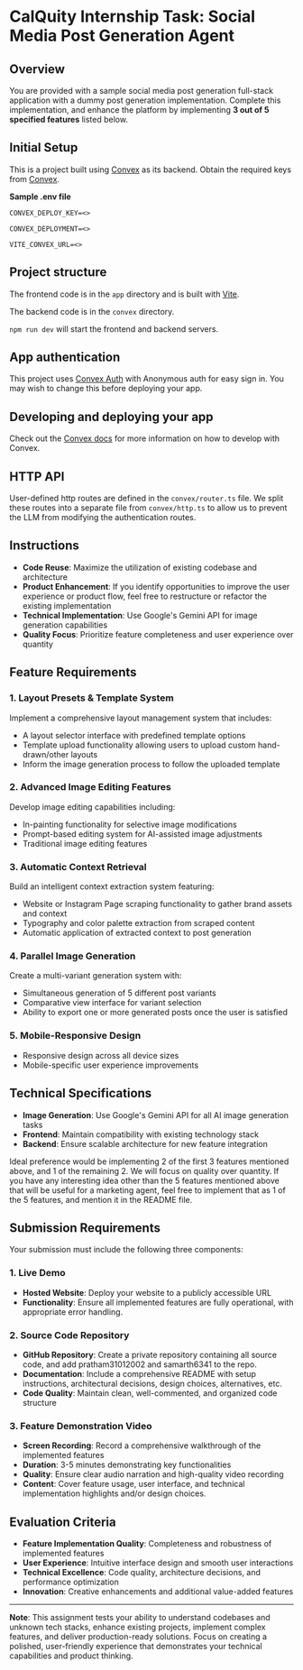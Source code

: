 # CalQuity Internship Task: Social Media Post Generation Agent

## Overview
You are provided with a sample social media post generation full-stack application with a dummy post generation implementation. Complete this implementation, and enhance the platform by implementing **3 out of 5 specified features** listed below.

## Initial Setup
  
This is a project built using [Convex](https://convex.dev) as its backend. Obtain the required keys from [Convex](https://convex.dev).

**Sample .env file**
```
CONVEX_DEPLOY_KEY=<>

CONVEX_DEPLOYMENT=<>

VITE_CONVEX_URL=<>
```
  
## Project structure
  
The frontend code is in the `app` directory and is built with [Vite](https://vitejs.dev/).
  
The backend code is in the `convex` directory.
  
`npm run dev` will start the frontend and backend servers.

## App authentication

This project uses [Convex Auth](https://auth.convex.dev/) with Anonymous auth for easy sign in. You may wish to change this before deploying your app.

## Developing and deploying your app

Check out the [Convex docs](https://docs.convex.dev/) for more information on how to develop with Convex.

## HTTP API

User-defined http routes are defined in the `convex/router.ts` file. We split these routes into a separate file from `convex/http.ts` to allow us to prevent the LLM from modifying the authentication routes.

## Instructions
- **Code Reuse**: Maximize the utilization of existing codebase and architecture
- **Product Enhancement**: If you identify opportunities to improve the user experience or product flow, feel free to restructure or refactor the existing implementation
- **Technical Implementation**: Use Google's Gemini API for image generation capabilities
- **Quality Focus**: Prioritize feature completeness and user experience over quantity

## Feature Requirements

### 1. Layout Presets & Template System
Implement a comprehensive layout management system that includes:
- A layout selector interface with predefined template options
- Template upload functionality allowing users to upload custom hand-drawn/other layouts
- Inform the image generation process to follow the uploaded template

### 2. Advanced Image Editing Features
Develop image editing capabilities including:
- In-painting functionality for selective image modifications
- Prompt-based editing system for AI-assisted image adjustments
- Traditional image editing features

### 3. Automatic Context Retrieval
Build an intelligent context extraction system featuring:
- Website or Instagram Page scraping functionality to gather brand assets and context
- Typography and color palette extraction from scraped content
- Automatic application of extracted context to post generation 

### 4. Parallel Image Generation
Create a multi-variant generation system with:
- Simultaneous generation of 5 different post variants
- Comparative view interface for variant selection
- Ability to export one or more generated posts once the user is satisfied

### 5. Mobile-Responsive Design
- Responsive design across all device sizes
- Mobile-specific user experience improvements

## Technical Specifications
- **Image Generation**: Use Google's Gemini API for all AI image generation tasks
- **Frontend**: Maintain compatibility with existing technology stack
- **Backend**: Ensure scalable architecture for new feature integration

Ideal preference would be implementing 2 of the first 3 features mentioned above, and 1 of the remaining 2. We will focus on quality over quantity. If you have any interesting idea other than the 5 features mentioned above that will be useful for a marketing agent, feel free to implement that as 1 of the 5 features, and mention it in the README file.

## Submission Requirements

Your submission must include the following three components:

### 1. Live Demo
- **Hosted Website**: Deploy your website to a publicly accessible URL
- **Functionality**: Ensure all implemented features are fully operational, with appropriate error handling.

### 2. Source Code Repository
- **GitHub Repository**: Create a private repository containing all source code, and add pratham31012002 and samarth6341 to the repo.
- **Documentation**: Include a comprehensive README with setup instructions, architectural decisions, design choices, alternatives, etc.
- **Code Quality**: Maintain clean, well-commented, and organized code structure

### 3. Feature Demonstration Video
- **Screen Recording**: Record a comprehensive walkthrough of the implemented features
- **Duration**: 3-5 minutes demonstrating key functionalities
- **Quality**: Ensure clear audio narration and high-quality video recording
- **Content**: Cover feature usage, user interface, and technical implementation highlights and/or design choices.

## Evaluation Criteria
- **Feature Implementation Quality**: Completeness and robustness of implemented features
- **User Experience**: Intuitive interface design and smooth user interactions
- **Technical Excellence**: Code quality, architecture decisions, and performance optimization
- **Innovation**: Creative enhancements and additional value-added features

---

**Note**: This assignment tests your ability to understand codebases and unknown tech stacks, enhance existing projects, implement complex features, and deliver production-ready solutions. Focus on creating a polished, user-friendly experience that demonstrates your technical capabilities and product thinking.
